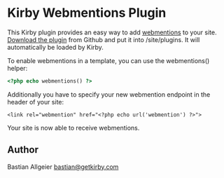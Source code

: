 # Kirby Webmentions Plugin

This Kirby plugin provides an easy way to add [webmentions](http://indiewebcamp.com/Webmention) to your site. [Download the plugin](https://github.com/bastianallgeier/kirby-webmentions/archive/master.zip) from Github and put it into /site/plugins. It will automatically be loaded by Kirby. 

To enable webmentions in a template, you can use the webmentions() helper:

```php
<?php echo webmentions() ?>
```

Additionally you have to specify your new webmention endpoint in the header of your site:

```
<link rel="webmention" href="<?php echo url('webmention') ?>">
```

Your site is now able to receive webmentions. 

## Author

Bastian Allgeier
<bastian@getkirby.com>